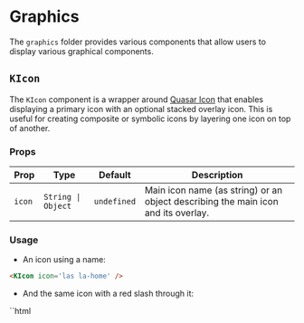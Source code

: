 # Graphics

The `graphics` folder provides various components that allow users to display various graphical components.

## `KIcon`

The `KIcon` component is a wrapper around [Quasar Icon](https://quasar.dev/vue-components/icon/) that enables displaying a primary icon with an optional stacked overlay icon. This is useful for creating composite or symbolic icons by layering one icon on top of another.

### Props

| Prop   | Type               | Default     | Description                                                                       |
| ------ | ------------------ | ----------- | --------------------------------------------------------------------------------- |
| `icon` | `String \| Object` | `undefined` | Main icon name (as string) or an object describing the main icon and its overlay. |

### Usage

* An icon using a name:

```html
<KIcon icon='las la-home' />
```
* And the same icon with a red slash through it:

``html
<KIcon
  :icon="{
    name: 'las la-home',
    overlay: {
      name: 'las la-slash',
      color: 'red',
      rotation: 90
    }
  }"
/>
